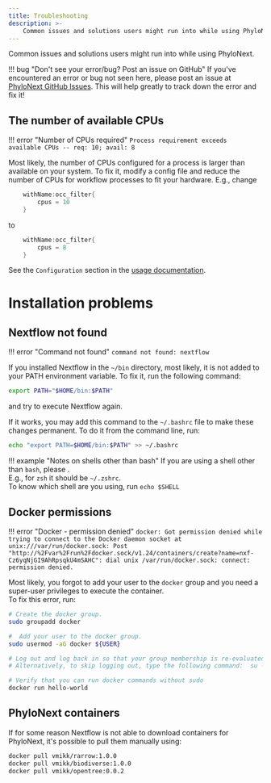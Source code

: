 ```yaml
---
title: Troubleshooting
description: >-
    Common issues and solutions users might run into while using PhyloNext.
---
```


Common issues and solutions users might run into while using PhyloNext.

!!! bug "Don't see your error/bug? Post an issue on GitHub"
    If you've encountered an error or bug not seen here, please post an issue at [PhyloNext GitHub Issues](https://github.com/vmikk/PhyloNext/issues). This will help greatly to track down the error and fix it!


## The number of available CPUs

!!! error "Number of CPUs required"
    `Process requirement exceeds available CPUs -- req: 10; avail: 8`

Most likely, the number of CPUs configured for a process is larger than available on your system. 
To fix it, modify a config file and reduce the number of CPUs for workflow processes to fit your hardware. E.g., change
``` java
    withName:occ_filter{
        cpus = 10
    }
```
to 
``` java
    withName:occ_filter{
        cpus = 8
    }
```

See the `Configuration` section in the [usage documentation](usage.md).
# Installation problems

## Nextflow not found

!!! error "Command not found"
    `command not found: nextflow`

If you installed Nextflow in the `~/bin` directory, most likely, it is not added to your PATH environment variable. 
To fix it, run the following command:

``` bash
export PATH="$HOME/bin:$PATH"
```
and try to execute Nextflow again.  

If it works, you may add this command to the `~/.bashrc` file to make these changes permanent. 
To do it from the command line, run:  

``` bash
echo "export PATH=$HOME/bin:$PATH" >> ~/.bashrc
```

!!! example "Notes on shells other than bash"
    If you are using a shell other than `bash`, please .  
    E.g., for `zsh` it should be `~/.zshrc`.  
    To know which shell are you using, run `echo $SHELL`


## Docker permissions

!!! error "Docker - permission denied"
    `docker: Got permission denied while trying to connect to the Docker daemon socket at unix:///var/run/docker.sock: Post "http://%2Fvar%2Frun%2Fdocker.sock/v1.24/containers/create?name=nxf-Cz6yqNjGI9AhRpsqkU4mSAHC": dial unix /var/run/docker.sock: connect: permission denied.`

Most likely, you forgot to add your user to the `docker` group and you need a super-user privileges to execute the container.  
To fix this error, run:  

``` bash
# Create the docker group.
sudo groupadd docker

#  Add your user to the docker group.
sudo usermod -aG docker ${USER}

# Log out and log back in so that your group membership is re-evaluated.
# Alternatively, to skip logging out, type the following command:  su -s ${USER}

# Verify that you can run docker commands without sudo
docker run hello-world
```

## PhyloNext containers

If for some reason Nextflow is not able to download containers for PhyloNext, 
it's possible to pull them manually using:

``` bash
docker pull vmikk/rarrow:1.0.0
docker pull vmikk/biodiverse:1.0.0
docker pull vmikk/opentree:0.0.2
```

